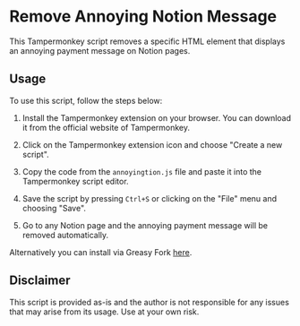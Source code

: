# Remove Annoying Notion Message

This Tampermonkey script removes a specific HTML element that displays an annoying payment message on Notion pages.

## Usage

To use this script, follow the steps below:

1. Install the Tampermonkey extension on your browser. You can download it from the official website of Tampermonkey.

2. Click on the Tampermonkey extension icon and choose "Create a new script".

3. Copy the code from the `annoyingtion.js` file and paste it into the Tampermonkey script editor.

4. Save the script by pressing `Ctrl+S` or clicking on the "File" menu and choosing "Save".

5. Go to any Notion page and the annoying payment message will be removed automatically.

Alternatively you can install via Greasy Fork [here](https://greasyfork.org/en/scripts/476990-annoyingtion-remove-annoying-message-on-notion).

## Disclaimer

This script is provided as-is and the author is not responsible for any issues that may arise from its usage. Use at your own risk.
